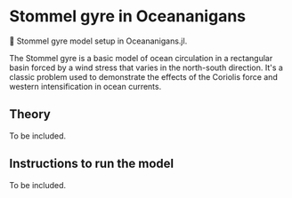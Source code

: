 # Stommel gyre in Oceananigans 
:ocean: Stommel gyre model setup in Oceananigans.jl.


The Stommel gyre is a basic model of ocean circulation in a rectangular basin forced by a wind stress that varies in the north-south direction. It's a classic problem used to demonstrate the effects of the Coriolis force and western intensification in ocean currents.


## Theory
To be included.

## Instructions to run the model
To be included. 


